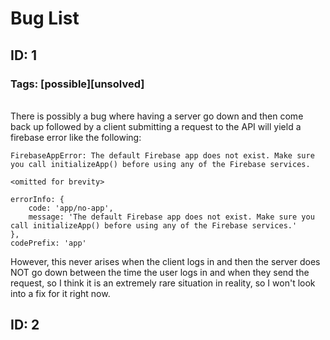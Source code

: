 # Bug List
## ID: 1
### Tags: [possible][unsolved]
<br>
There is possibly a bug where having a server go down and then come back up followed by a client submitting a request to the API will yield a firebase error like the following:

```
FirebaseAppError: The default Firebase app does not exist. Make sure you call initializeApp() before using any of the Firebase services.

<omitted for brevity>

errorInfo: {
    code: 'app/no-app',
    message: 'The default Firebase app does not exist. Make sure you call initializeApp() before using any of the Firebase services.'
},
codePrefix: 'app'
```

However, this never arises when the client logs in and then the server does NOT
go down between the time the user logs in and when they send the request, so I
think it is an extremely rare situation in reality, so I won't look into a fix
for it right now.

## ID: 2
